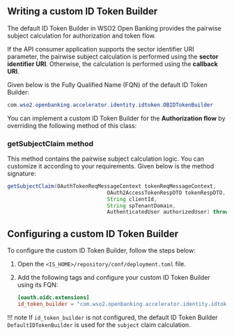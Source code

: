 ## Writing a custom ID Token Builder

The default ID Token Builder in WSO2 Open Banking provides the pairwise subject calculation for authorization and token 
flow.

If the API consumer application supports the sector identifier URI parameter, the pairwise subject calculation is 
performed using the **sector identifier URI**. Otherwise, the calculation is performed using the **callback URI**.

Given below is the Fully Qualified Name (FQN) of the default ID Token Builder: 

``` java
com.wso2.openbanking.accelerator.identity.idtoken.OBIDTokenBuilder
```

You can implement a custom ID Token Builder for the **Authorization flow** by overriding the following method of this class:

### getSubjectClaim method

This method contains the pairwise subject calculation logic. You can customize it according to your requirements. Given 
below is the method signature:

``` java
getSubjectClaim(OAuthTokenReqMessageContext tokenReqMessageContext,
                                OAuth2AccessTokenRespDTO tokenRespDTO,
                                String clientId,
                                String spTenantDomain,
                                AuthenticatedUser authorizedUser) throws IdentityOAuth2Exception;
```

## Configuring a custom ID Token Builder

To configure the custom ID Token Builder, follow the steps below:

1. Open the `<IS_HOME>/repository/conf/deployment.toml` file.

2. Add the following tags and configure your custom ID Token Builder using its FQN:

   ``` toml
   [oauth.oidc.extensions]
   id_token_builder = "com.wso2.openbanking.accelerator.identity.idtoken.OBIDTokenBuilder"
   ```
   
!!! note
    If `id_token_builder` is not configured, the default ID Token Builder `DefaultIDTokenBuilder` is used for the 
    `subject` claim calculation. 